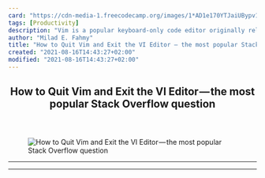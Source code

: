 ```yaml
---
card: "https://cdn-media-1.freecodecamp.org/images/1*AD1e170YTJaiUBypv1H9Ow.jpeg"
tags: [Productivity]
description: "Vim is a popular keyboard-only code editor originally release"
author: "Milad E. Fahmy"
title: "How to Quit Vim and Exit the VI Editor — the most popular Stack Overflow question"
created: "2021-08-16T14:43:27+02:00"
modified: "2021-08-16T14:43:27+02:00"
---
```

<div class="site-wrapper">
<main id="site-main" class="site-main outer">
<div class="inner">
<article class="post-full post tag-productivity tag-self-improvement tag-technology tag-startup tag-life-lessons ">
<header class="post-full-header">
<h1 class="post-full-title">How to Quit Vim and Exit the VI Editor — the most popular Stack Overflow question</h1>
</header>
<figure class="post-full-image">
<picture>
<source media="(max-width: 700px)" sizes="1px" srcset="data:image/gif;base64,R0lGODlhAQABAIAAAAAAAP///yH5BAEAAAAALAAAAAABAAEAAAIBRAA7 1w">
<source media="(min-width: 701px)" sizes="(max-width: 800px) 400px,
(max-width: 1170px) 700px,
1400px" srcset="https://cdn-media-1.freecodecamp.org/images/1*AD1e170YTJaiUBypv1H9Ow.jpeg 300w,
https://cdn-media-1.freecodecamp.org/images/1*AD1e170YTJaiUBypv1H9Ow.jpeg 600w,
https://cdn-media-1.freecodecamp.org/images/1*AD1e170YTJaiUBypv1H9Ow.jpeg 1000w,
https://cdn-media-1.freecodecamp.org/images/1*AD1e170YTJaiUBypv1H9Ow.jpeg 2000w">
<img onerror="this.style.display='none'" src="https://cdn-media-1.freecodecamp.org/images/1*AD1e170YTJaiUBypv1H9Ow.jpeg" alt="How to Quit Vim and Exit the VI Editor — the most popular Stack Overflow question">
</picture>
</figure>
<section class="post-full-content">
<div class="post-content">
</div>
<hr>
<hr>
</section>
</article>
</div>
</main>
</div>
<!-- Google Tag Manager (noscript) -->
<!-- End Google Tag Manager (noscript) -->
